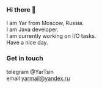 ### Hi there 👋
I am Yar from Moscow, Russia. <br>
 I am Java developer.<br>
  I am currently working on I/O tasks.<br>
Have a nice day.<br>

### Get in touch
telegram @YarTsin <br>
email yarmail@yandex.ru


<!--
**yarmail/yarmail** is a ✨ _special_ ✨ repository because its `README.md` (this file) appears on your GitHub profile.

Here are some ideas to get you started:

- 🔭 I’m currently working on ...
- 🌱 I’m currently learning ...
- 👯 I’m looking to collaborate on ...
- 🤔 I’m looking for help with ...
- 💬 Ask me about ...
- 📫 How to reach me: ...
- 😄 Pronouns: ...
- ⚡ Fun fact: ...
-->
